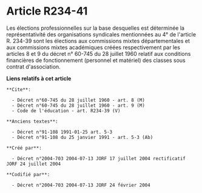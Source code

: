 # Article R234-41

Les élections professionnelles sur la base desquelles est déterminée la représentativité des organisations syndicales
mentionnées au 4° de l'article R. 234-39 sont les élections aux commissions mixtes départementales et aux commissions mixtes
académiques créées respectivement par les articles 8 et 9 du décret n° 60-745 du 28 juillet 1960 relatif aux conditions
financières de fonctionnement (personnel et matériel) des classes sous contrat d'association.

**Liens relatifs à cet article**

	**Cite**:

	  - Décret n°60-745 du 28 juillet 1960 - art. 8 (M)
	  - Décret n°60-745 du 28 juillet 1960 - art. 9 (M)
	  - Code de l'éducation - art. R234-39 (V)

	**Anciens textes**:

	  - Décret n°91-108 1991-01-25 art. 5-3
	  - Décret n°91-108 du 25 janvier 1991 - art. 5-3 (Ab)

	**Créé par**:

	  - Décret n°2004-703 2004-07-13 JORF 17 juillet 2004 rectificatif JORF 24 juillet 2004

	**Codifié par**:

	  - Décret n°2004-703 2004-07-13 JORF 24 février 2004
